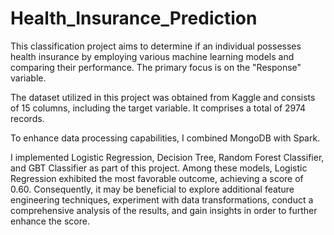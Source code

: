 # Health_Insurance_Prediction

This classification project aims to determine if an individual possesses health insurance by employing various machine learning models and comparing their performance. The primary focus is on the "Response" variable.

The dataset utilized in this project was obtained from Kaggle and consists of 15 columns, including the target variable. It comprises a total of 2974 records.

To enhance data processing capabilities, I combined MongoDB with Spark.

I implemented Logistic Regression, Decision Tree, Random Forest Classifier, and GBT Classifier as part of this project. Among these models, Logistic Regression exhibited the most favorable outcome, achieving a score of 0.60. Consequently, it may be beneficial to explore additional feature engineering techniques, experiment with data transformations, conduct a comprehensive analysis of the results, and gain insights in order to further enhance the score.

